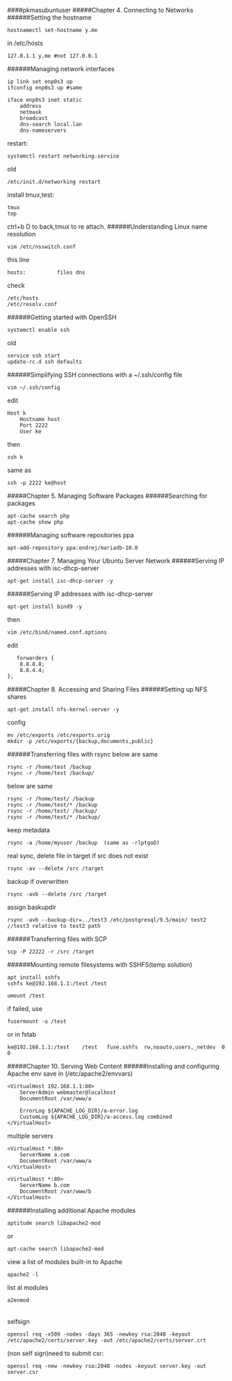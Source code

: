 ####pkmasubuntuser
#####Chapter 4. Connecting to Networks
######Setting the hostname
```
hostnamectl set-hostname y.me
```
in /etc/hosts
```
127.0.1.1 y.me #not 127.0.0.1
```
######Managing network interfaces
```
ip link set enp0s3 up 
ifconfig enp0s3 up #same
```

```
iface enp0s3 inet static
    address
    netmask 
    broadcast
    dns-search local.lan
    dns-nameservers
```
restart:
```
systemctl restart networking.service
```
old
```
/etc/init.d/networking restart
```
install tmux,test:
```
tmux
top
```
ctrl+b D to back,tmux to re attach.
######Understanding Linux name resolution
```
vim /etc/nsswitch.conf
```
this line
```
hosts:          files dns
```
check
```
/etc/hosts
/etc/resolv.conf
```
######Getting started with OpenSSH
```
systemctl enable ssh
```
old
```
service ssh start
update-rc.d ssh defaults
```
######Simplifying SSH connections with a ~/.ssh/config file
```
vim ~/.ssh/config
```
edit
```
Host k
    Hostname host
    Port 2222
    User ke
```
then
```
ssh k
```
same as
```
ssh -p 2222 ke@host
```
#####Chapter 5. Managing Software Packages
######Searching for packages
```
apt-cache search php
apt-cache show php
```
######Managing software repositories
ppa
```
apt-add-repository ppa:ondrej/mariadb-10.0
```

#####Chapter 7. Managing Your Ubuntu Server Network
######Serving IP addresses with isc-dhcp-server
```
apt-get install isc-dhcp-server -y
```
######Serving IP addresses with isc-dhcp-server
```
apt-get install bind9 -y
```
then
```
vim /etc/bind/named.conf.options
```
edit
```
   forwarders {
    8.8.8.8;
    8.8.4.4;
};
```



#####Chapter 8. Accessing and Sharing Files
######Setting up NFS shares
```
apt-get install nfs-kernel-server -y
```
config
```
mv /etc/exports /etc/exports.orig
mkdir -p /etc/exports/{backup,documents,public}
```

######Transferring files with rsync
below are same
```
rsync -r /home/test /backup
rsync -r /home/test /backup/
```
below are same
```
rsync -r /home/test/ /backup
rsync -r /home/test/* /backup
rsync -r /home/test/ /backup/
rsync -r /home/test/* /backup/
```
keep metadata
```
rsync -a /home/myuser /backup  (same as -rlptgoD)
```
real sync, delete file in target if src does not exist
```
rsync -av --delete /src /target
```
backup if overwritten
```
rsync -avb --delete /src /target
```
assign baskupdir
```
rsync -avb --backup-dir=../test3 /etc/postgresql/9.5/main/ test2 //test3 relative to test2 path
```
######Transferring files with SCP
```
scp -P 22222 -r /src /target
```
######Mounting remote filesystems with SSHFS(temp solution)
```
apt install sshfs
sshfs ke@192.168.1.1:/test /test
```
```
umount /test
```
if failed, use
```
fusermount -u /test
```
or in fstab
```
ke@192.168.1.1:/test    /test   fuse.sshfs  rw,noauto,users,_netdev  0  0
```




#####Chapter 10. Serving Web Content
######Installing and configuring Apache
env save in (/etc/apache2/envvars)
```
<VirtualHost 192.168.1.1:80>
    ServerAdmin webmaster@localhost
    DocumentRoot /var/www/a

    ErrorLog ${APACHE_LOG_DIR}/a-error.log
    CustomLog ${APACHE_LOG_DIR}/a-access.log combined
</VirtualHost>
```

multiple servers
```
<VirtualHost *:80>
    ServerName a.com
    DocumentRoot /var/www/a
</VirtualHost>

<VirtualHost *:80>
    ServerName b.com
    DocumentRoot /var/www/b
</VirtualHost>
```
######Installing additional Apache modules
```
aptitude search libapache2-mod
```
or
```
apt-cache search libapache2-mod
```
view a list of modules built-in to Apache
```
apache2 -l
```
list al modules
```
a2enmod
```
######
selfsign
```
openssl req -x509 -nodes -days 365 -newkey rsa:2048 -keyout /etc/apache2/certs/server.key -out /etc/apache2/certs/server.crt
```
(non self sign)need to submit csr:
```
openssl req -new -newkey rsa:2048 -nodes -keyout server.key -out server.csr
```
```


































































































































































































































































































































































































































































































































































































































































































































































































































































































































































































































































































































































































































































































































































































































































































































































































































































































































































































































































































































































































































































































































































































































































































































































































































































































































































































































































































































































































































































































































































































































































































































































































































































































#####
```
mkdir /git
chown ke:ke /git
cd /git
git init --bare apache2  #Initialized empty Git repository in /git/apache2/
```
clone:
```
git clone 192.168.1.101:/git/apache2
cp -rp /etc/apache2 /etc/apache2.bak   #create bak folder
mv /etc/apache2/* /git/apache2/
rm /etc/apache2
```

change privilege to root except .git
```
find /git/apache2 -name '.?*' -prune -o -exec chown root:root {} +
```
[details](http://stackoverflow.com/questions/1489277/how-to-use-prune-option-of-find-in-sh)  
linking
```
ln -s /git/apache2 /etc/apache2
```
